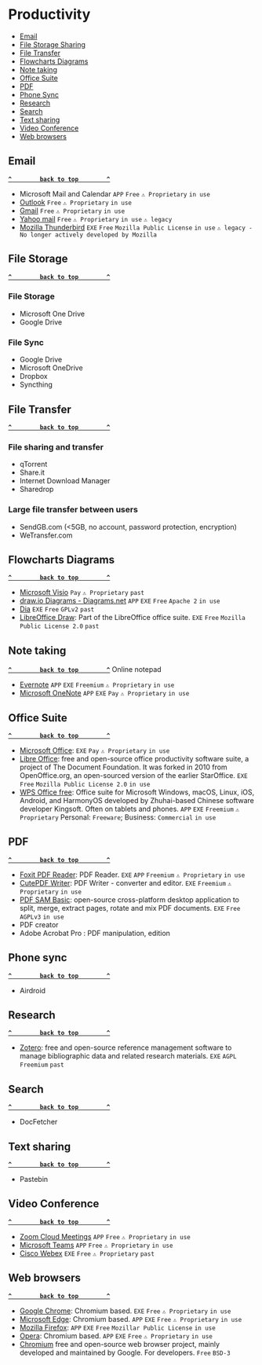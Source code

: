 # Productivity


- [Email](#email)
- [File Storage Sharing](#file-storage)
- [File Transfer](#file-transfer)
- [Flowcharts Diagrams](#flowcharts-diagrams)
- [Note taking](#note-taking)
- [Office Suite](#office-suite)
- [PDF](#pdf)
- [Phone Sync](#phone-sync)
- [Research](#research)
- [Search](#search)
- [Text sharing](#text-sharing)
- [Video Conference](#video-conference)
- [Web browsers](#web-browsers)

## Email ##
**[`^        back to top        ^`](#)**
- Microsoft Mail and Calendar `APP` `Free` `⚠ Proprietary` `in use`
- [Outlook](https://login.live.com) `Free` `⚠ Proprietary` `in use`
- [Gmail](https://mail.google.com) `Free` `⚠ Proprietary` `in use`
- [Yahoo mail](https://mail.yahoo.com) `Free` `⚠ Proprietary` `in use` `⚠ legacy`
- [Mozilla Thunderbird](https://www.thunderbird.net/) `EXE` `Free` `Mozilla Public License` `in use` `⚠ legacy - No longer actively developed by Mozilla`

## File Storage ##
**[`^        back to top        ^`](#)**

### File Storage ###
- Microsoft One Drive
- Google Drive

### File Sync ###
- Google Drive
- Microsoft OneDrive
- Dropbox
- Syncthing

## File Transfer ##
**[`^        back to top        ^`](#)**
### File sharing and transfer ###
- qTorrent
- Share.it
- Internet Download Manager
- Sharedrop

### Large file transfer between users ###
- SendGB.com (<5GB, no account, password protection, encryption)
- WeTransfer.com

## Flowcharts Diagrams ##
**[`^        back to top        ^`](#)**
- [Microsoft Visio](https://www.microsoft.com/en-ww/microsoft-365/visio/flowchart-software) `Pay` `⚠ Proprietary` `past`
- [draw.io Diagrams - Diagrams.net](https://app.diagrams.net/) `APP` `EXE` `Free` `Apache 2` `in use`
- [Dia](http://dia-installer.de/) `EXE` `Free` `GPLv2` `past`
- [LibreOffice Draw](): Part of the LibreOffice office suite. `EXE` `Free` `Mozilla Public License 2.0` `past`

## Note taking ##
**[`^        back to top        ^`](#)**
Online notepad
- [Evernote](https://evernote.com/) `APP` `EXE` `Freemium` `⚠ Proprietary`  `in use`
- [Microsoft OneNote](https://www.microsoft.com/en-us/microsoft-365/onenote/digital-note-taking-app) `APP` `EXE` `Pay` `⚠ Proprietary` `in use`

## Office Suite ##
**[`^        back to top        ^`](#)**
- [Microsoft Office](https://www.office.com/): `EXE` `Pay` `⚠ Proprietary` `in use`
- [Libre Office](https://www.libreoffice.org/): free and open-source office productivity software suite, a project of The Document Foundation. It was forked in 2010 from OpenOffice.org, an open-sourced version of the earlier StarOffice. `EXE` `Free` `Mozilla Public License 2.0` `in use`
- [WPS Office free](https://www.wps.com/): Office suite for Microsoft Windows, macOS, Linux, iOS, Android, and HarmonyOS developed by Zhuhai-based Chinese software developer Kingsoft. Often on tablets and phones. `APP` `EXE` `Freemium` `⚠ Proprietary` Personal: `Freeware`; Business: `Commercial` `in use`

## PDF ##
**[`^        back to top        ^`](#)**
- [Foxit PDF Reader](https://www.foxit.com/pdf-reader/): PDF Reader. `EXE` `APP` `Freemium` `⚠ Proprietary` `in use`
- [CutePDF Writer](https://www.cutepdf.com/products/cutepdf/writer.asp): PDF Writer - converter and editor. `EXE` `Freemium` `⚠ Proprietary` `in use`
- [PDF SAM Basic](https://pdfsam.org/download-pdfsam-basic/): open-source cross-platform desktop application to split, merge, extract pages, rotate and mix PDF documents. `EXE` `Free` `AGPLv3` `in use`
- PDF creator
- Adobe Acrobat Pro : PDF manipulation, edition

## Phone sync ##
**[`^        back to top        ^`](#)**
- Airdroid

## Research ##
**[`^        back to top        ^`](#)**
- [Zotero](https://www.zotero.org/): free and open-source reference management software to manage bibliographic data and related research materials. `EXE` `AGPL` `Freemium` `past`

## Search ##
**[`^        back to top        ^`](#)**
- DocFetcher

## Text sharing ##
**[`^        back to top        ^`](#)**
- Pastebin

## Video Conference ##
**[`^        back to top        ^`](#)**
- [Zoom Cloud Meetings](https://apps.microsoft.com/store/detail/zoom-cloud-meetings/XP99J3KP4XZ4VV) `APP` `Free` `⚠ Proprietary` `in use`
- [Microsoft Teams](https://apps.microsoft.com/store/detail/microsoft-teams/XP8BT8DW290MPQ) `APP` `Free` `⚠ Proprietary` `in use`
- [Cisco Webex](https://www.webex.com/downloads.html) `EXE` `Free` `⚠ Proprietary` `past`

## Web browsers ##
**[`^        back to top        ^`](#)**
- [Google Chrome](https://www.google.com/chrome/): Chromium based. `EXE` `Free` `⚠ Proprietary` `in use`
- [Microsoft Edge](https://www.microsoft.com/en-us/edge): Chromium based. `APP` `EXE` `Free` `⚠ Proprietary` `in use`
- [Mozilla Firefox](https://www.mozilla.org/en-US/firefox/new/): `APP` `EXE` `Free` `Mozillar Public License` `in use`
- [Opera](https://www.opera.com/): Chromium based. `APP` `EXE` `Free` `⚠ Proprietary` `in use`
- [Chromium](https://www.chromium.org/) free and open-source web browser project, mainly developed and maintained by Google. For developers. `Free` `BSD-3`
